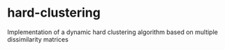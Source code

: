# hard-clustering
Implementation of a dynamic hard clustering algorithm based on multiple dissimilarity matrices
